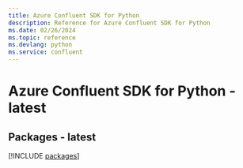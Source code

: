 ```yaml
---
title: Azure Confluent SDK for Python
description: Reference for Azure Confluent SDK for Python
ms.date: 02/26/2024
ms.topic: reference
ms.devlang: python
ms.service: confluent
---
```

# Azure Confluent SDK for Python - latest
## Packages - latest
[!INCLUDE [packages](confluent-index.md)]